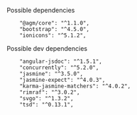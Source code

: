 Possible dependencies
```
    "@agm/core": "^1.1.0",
    "bootstrap": "^4.5.0",
    "ionicons": "^5.1.2",
```

Possible dev dependencies
```
    "angular-jsdoc": "^1.5.1",
    "concurrently": "^5.2.0",
    "jasmine": "^3.5.0",
    "jasmine-expect": "^4.0.3",
    "karma-jasmine-matchers": "^4.0.2",
    "rimraf": "^3.0.2",
    "svgo": "^1.3.2",
    "tsd": "^0.13.1",
```
